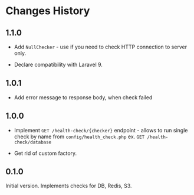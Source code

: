 # Changes History

1.1.0
-----
+ Add `NullChecker` - use if you need to check HTTP connection to server only.
* Declare compatibility with Laravel 9.

1.0.1
-----
+ Add error message to response body, when check failed

1.0.0
-----
+ Implement `GET /health-check/{checker}` endpoint - allows to run single check by name from `config/health_check.php`
ex. `GET /health-check/database`
* Get rid of custom factory.

0.1.0
-----
Initial version. Implements checks for DB, Redis, S3.
